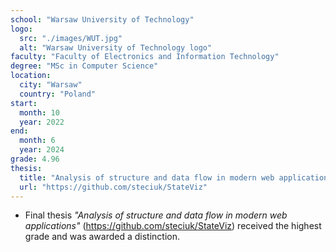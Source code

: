 ```yaml
---
school: "Warsaw University of Technology"
logo: 
  src: "./images/WUT.jpg"
  alt: "Warsaw University of Technology logo"
faculty: "Faculty of Electronics and Information Technology"
degree: "MSc in Computer Science"
location:
  city: "Warsaw"
  country: "Poland"
start:
  month: 10
  year: 2022
end:
  month: 6
  year: 2024
grade: 4.96
thesis:
  title: "Analysis of structure and data flow in modern web applications"
  url: "https://github.com/steciuk/StateViz"
---
```

- Final thesis *"Analysis of structure and data flow in modern web applications"* (https://github.com/steciuk/StateViz) received the highest grade and was awarded a distinction.